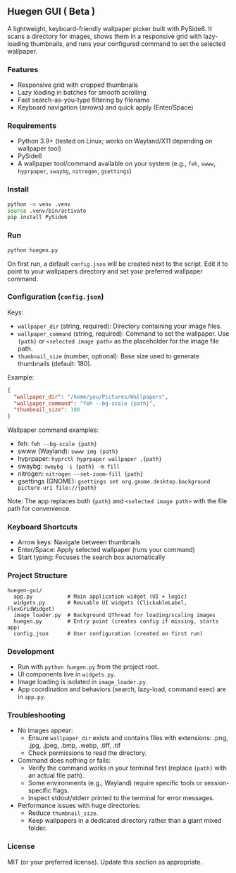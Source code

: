 ## Huegen GUI ( Beta )

A lightweight, keyboard-friendly wallpaper picker built with PySide6. It scans a directory for images, shows them in a responsive grid with lazy-loading thumbnails, and runs your configured command to set the selected wallpaper.

### Features

- Responsive grid with cropped thumbnails
- Lazy loading in batches for smooth scrolling
- Fast search-as-you-type filtering by filename
- Keyboard navigation (arrows) and quick apply (Enter/Space)

### Requirements

- Python 3.9+ (tested on Linux; works on Wayland/X11 depending on wallpaper tool)
- PySide6
- A wallpaper tool/command available on your system (e.g., `feh`, `swww`, `hyprpaper`, `swaybg`, `nitrogen`, `gsettings`)

### Install

```bash
python -m venv .venv
source .venv/bin/activate
pip install PySide6
```

### Run

```bash
python huegen.py
```

On first run, a default `config.json` will be created next to the script. Edit it to point to your wallpapers directory and set your preferred wallpaper command.

### Configuration (`config.json`)

Keys:

- `wallpaper_dir` (string, required): Directory containing your image files.
- `wallpaper_command` (string, required): Command to set the wallpaper. Use `{path}` or `<selected image path>` as the placeholder for the image file path.
- `thumbnail_size` (number, optional): Base size used to generate thumbnails (default: 180).

Example:

```json
{
  "wallpaper_dir": "/home/you/Pictures/Wallpapers",
  "wallpaper_command": "feh --bg-scale {path}",
  "thumbnail_size": 180
}
```

Wallpaper command examples:

- feh: `feh --bg-scale {path}`
- swww (Wayland): `swww img {path}`
- hyprpaper: `hyprctl hyprpaper wallpaper ,{path}`
- swaybg: `swaybg -i {path} -m fill`
- nitrogen: `nitrogen --set-zoom-fill {path}`
- gsettings (GNOME): `gsettings set org.gnome.desktop.background picture-uri file://{path}`

Note: The app replaces both `{path}` and `<selected image path>` with the file path for convenience.

### Keyboard Shortcuts

- Arrow keys: Navigate between thumbnails
- Enter/Space: Apply selected wallpaper (runs your command)
- Start typing: Focuses the search box automatically

### Project Structure

```
huegen-gui/
  app.py           # Main application widget (UI + logic)
  widgets.py       # Reusable UI widgets (ClickableLabel, FlexGridWidget)
  image_loader.py  # Background QThread for loading/scaling images
  huegen.py        # Entry point (creates config if missing, starts app)
  config.json      # User configuration (created on first run)
```

### Development

- Run with `python huegen.py` from the project root.
- UI components live in `widgets.py`.
- Image loading is isolated in `image_loader.py`.
- App coordination and behaviors (search, lazy-load, command exec) are in `app.py`.

### Troubleshooting

- No images appear:
  - Ensure `wallpaper_dir` exists and contains files with extensions: .png, .jpg, .jpeg, .bmp, .webp, .tiff, .tif
  - Check permissions to read the directory.
- Command does nothing or fails:
  - Verify the command works in your terminal first (replace `{path}` with an actual file path).
  - Some environments (e.g., Wayland) require specific tools or session-specific flags.
  - Inspect stdout/stderr printed to the terminal for error messages.
- Performance issues with huge directories:
  - Reduce `thumbnail_size`.
  - Keep wallpapers in a dedicated directory rather than a giant mixed folder.

### License

MIT (or your preferred license). Update this section as appropriate.
